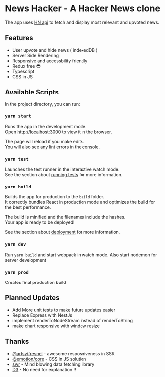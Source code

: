 # News Hacker - A Hacker News clone

The app uses [HN api](https://hn.algolia.com/api) to fetch and display most relevant and upvoted news.

## Features

- User upvote and hide news ( indexedDB )
- Server Side Rendering
- Responsive and accessbility friendly
- Redux free 😎
- Typescript
- CSS in JS

## Available Scripts

In the project directory, you can run:

### `yarn start`

Runs the app in the development mode.<br />
Open [http://localhost:3000](http://localhost:3000) to view it in the browser.

The page will reload if you make edits.<br />
You will also see any lint errors in the console.

### `yarn test`

Launches the test runner in the interactive watch mode.<br />
See the section about [running tests](https://facebook.github.io/create-react-app/docs/running-tests) for more information.

### `yarn build`

Builds the app for production to the `build` folder.<br />
It correctly bundles React in production mode and optimizes the build for the best performance.

The build is minified and the filenames include the hashes.<br />
Your app is ready to be deployed!

See the section about [deployment](https://facebook.github.io/create-react-app/docs/deployment) for more information.

### `yarn dev`

Run `yarn build` and start webpack in watch mode. Also start nodemon for server development

### `yarn prod`

Creates final production build

## Planned Updates

- Add More unit tests to make future updates easier
- Replace Express with NestJs
- implement renderToNodeStream instead of renderToString
- make chart responsive with window resize

## Thanks

- [@artsy/fresnel](https://github.com/artsy/fresnel) - awesome resposniveness in SSR
- [@emotion/core](https://emotion.sh/docs/introduction) - CSS in JS solution
- [swr](https://swr.vercel.app/) - Mind blowing data fetching library
- [D3](https://d3js.org/) - No need for explanation !!
